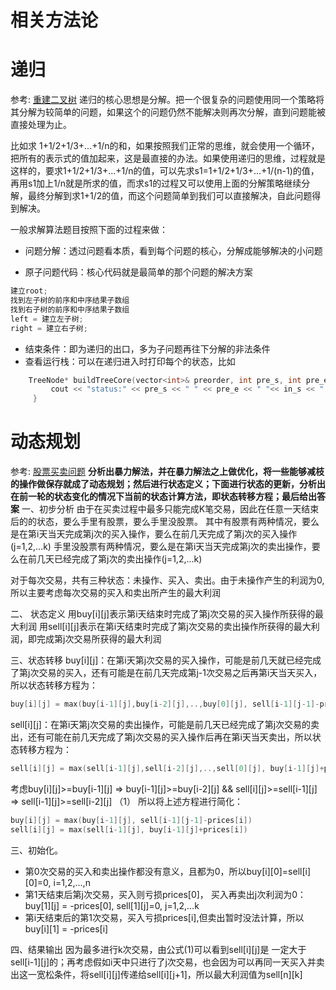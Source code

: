 # 相关方法论

# 递归
参考: [重建二叉树](剑指offer/07.重建二叉树)
递归的核心思想是分解。把一个很复杂的问题使用同一个策略将其分解为较简单的问题，如果这个的问题仍然不能解决则再次分解，直到问题能被直接处理为止。

比如求 1+1/2+1/3+...+1/n的和，如果按照我们正常的思维，就会使用一个循环，把所有的表示式的值加起来，这是最直接的办法。如果使用递归的思维，过程就是这样的，要求1+1/2+1/3+...+1/n的值，可以先求s1=1+1/2+1/3+...+1/(n-1)的值，再用s1加上1/n就是所求的值，而求s1的过程又可以使用上面的分解策略继续分解，最终分解到求1+1/2的值，而这个问题简单到我们可以直接解决，自此问题得到解决。

一般求解算法题目按照下面的过程来做：
- 问题分解：透过问题看本质，看到每个问题的核心，分解成能够解决的小问题

- 原子问题代码：核心代码就是最简单的那个问题的解决方案
``` cpp
建立root;
找到左子树的前序和中序结果子数组
找到右子树的前序和中序结果子数组
left = 建立左子树; 
right = 建立右子树;
```

- 结束条件：即为递归的出口，多为子问题再往下分解的非法条件
- 查看运行栈：可以在递归进入时打印每个的状态，比如
``` cpp
    TreeNode* buildTreeCore(vector<int>& preorder, int pre_s, int pre_e, vector<int>& inorder, int in_s, int in_e) { 
         cout << "status:" << pre_s << " " << pre_e << " "<< in_s << " "<< in_e<<endl;     
     }
```

# 动态规划
参考: [股票买卖问题](188.combination-sum-iv)
**分析出暴力解法，并在暴力解法之上做优化，将一些能够减枝的操作做保存就成了动态规划；然后进行状态定义；下面进行状态的更新，分析出在前一轮的状态变化的情况下当前的状态计算方法，即状态转移方程；最后给出答案**
一、初步分析
由于在买卖过程中最多只能完成K笔交易，因此在任意一天结束后的的状态，要么手里有股票，要么手里没股票。
其中有股票有两种情况，要么是在第i天当天完成第j次的买入操作，要么在前几天完成了第j次的买入操作(j=1,2,...k)
手里没股票有两种情况，要么是在第i天当天完成第j次的卖出操作，要么在前几天已经完成了第j次的卖出操作(j=1,2,...k)

对于每次交易，共有三种状态：未操作、买入、卖出。由于未操作产生的利润为0, 所以主要考虑每次交易的买入和卖出所产生的最大利润

二、 状态定义
用buy[i][j]表示第i天结束时完成了第j次交易的买入操作所获得的最大利润
用sell[i][j]表示在第i天结束时完成了第j次交易的卖出操作所获得的最大利润，即完成第j次交易所获得的最大利润

三、状态转移
buy[i][j]：在第i天第j次交易的买入操作，可能是前几天就已经完成了第j次交易的买入，还有可能是在前几天完成第j-1次交易之后再第i天当天买入，所以状态转移方程为：
``` cpp
buy[i][j] = max(buy[i-1][j],buy[i-2][j],..,buy[0][j], sell[i-1][j-1]-prices[i],sell[i-2][j-1]-prices[i],...,sell[0][j-1]-prices[i])
```
sell[i][j]：在第i天第j次交易的卖出操作，可能是前几天已经完成了第j次交易的卖出，还有可能在前几天完成了第j次交易的买入操作后再在第i天当天卖出，所以状态转移方程为：
``` cpp
sell[i][j] = max(sell[i-1][j],sell[i-2][j],..,sell[0][j], buy[i-1][j]+prices[i],buy[i-2][j]+prices[i],...,buy[0][j]+prices[i])
```
考虑buy[i][j]>=buy[i-1][j] => buy[i-1][j]>=buy[i-2][j] && sell[i][j]>=sell[i-1][j] => sell[i-1][j]>=sell[i-2][j] （1）
所以将上述方程进行简化：
``` cpp
buy[i][j] = max(buy[i-1][j], sell[i-1][j-1]-prices[i])
sell[i][j] = max(sell[i-1][j], buy[i-1][j]+prices[i])
```

三、初始化。
- 第0次交易的买入和卖出操作都没有意义，且都为0，所以buy[i][0]=sell[i][0]=0, i=1,2,...,n
- 第1天结束后第j次交易，买入则亏损prices[0]， 买入再卖出j次利润为0：buy[1][j] = -prices[0], sell[1][j]=0, j=1,2,...k
- 第i天结束后的第1次交易，买入亏损prices[i],但卖出暂时没法计算，所以buy[i][1] = -prices[i]


四、结果输出
因为最多进行k次交易，由公式(1)可以看到sell[i][j]是 一定大于sell[i-1][j]的；再考虑假如i天中只进行了j次交易，也会因为可以再同一天买入并卖出这一宽松条件，将sell[i][j]传递给sell[i][j+1]，所以最大利润值为sell[n][k]
